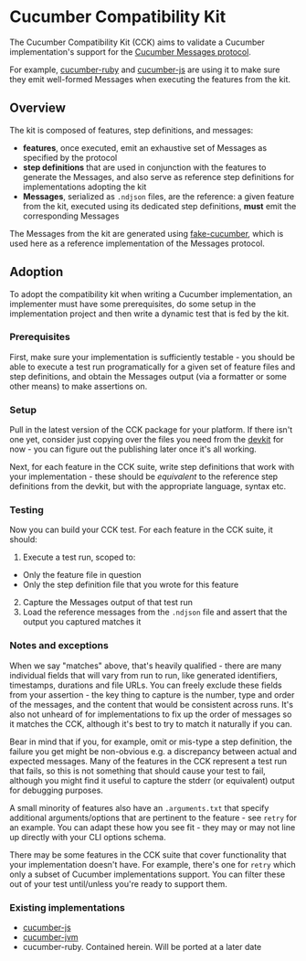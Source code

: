 # Cucumber Compatibility Kit

The Cucumber Compatibility Kit (CCK) aims to validate a Cucumber implementation's support for the
[Cucumber Messages protocol](https://github.com/cucumber/messages).

For example, [cucumber-ruby](https://github.com/cucumber/cucumber-ruby/blob/main/spec/cck/cck_spec.rb)
and [cucumber-js](https://github.com/cucumber/cucumber-js/blob/main/compatibility/cck_spec.ts)
are using it to make sure they emit well-formed Messages when executing the
features from the kit.

## Overview

The kit is composed of features, step definitions, and messages:

- **features**, once executed, emit an exhaustive set of Messages as specified by the protocol
- **step definitions** that are used in conjunction with the features to generate the Messages, and also serve as reference step definitions for implementations adopting the kit
- **Messages**, serialized as `.ndjson` files, are the reference: a given feature
  from the kit, executed using its dedicated step definitions, **must** emit the
  corresponding Messages

The Messages from the kit are generated using
[fake-cucumber](https://github.com/cucumber/fake-cucumber), which is used here
as a reference implementation of the Messages protocol.

## Adoption

To adopt the compatibility kit when writing a Cucumber implementation, an implementer must have some prerequisites, do some setup in the implementation project and then write a dynamic test that is fed by the kit.

### Prerequisites

First, make sure your implementation is sufficiently testable - you should be able to execute a test run programatically for a given set of feature files and step definitions, and obtain the Messages output (via a formatter or some other means) to make assertions on.

### Setup

Pull in the latest version of the CCK package for your platform. If there isn't one yet, consider just copying over the files you need from the [devkit](./devkit/) for now - you can figure out the publishing later once it's all working.

Next, for each feature in the CCK suite, write step definitions that work with your implementation - these should be _equivalent_ to the reference step definitions from the devkit, but with the appropriate language, syntax etc.

### Testing

Now you can build your CCK test. For each feature in the CCK suite, it should:

1. Execute a test run, scoped to:
  - Only the feature file in question
  - Only the step definition file that you wrote for this feature
2. Capture the Messages output of that test run
3. Load the reference messages from the `.ndjson` file and assert that the output you captured matches it

### Notes and exceptions

When we say "matches" above, that's heavily qualified - there are many individual fields that will vary from run to run, like generated identifiers, timestamps, durations and file URLs. You can freely exclude these fields from your assertion - the key thing to capture is the number, type and order of the messages, and the content that would be consistent across runs. It's also not unheard of for implementations to fix up the order of messages so it matches the CCK, although it's best to try to match it naturally if you can.

Bear in mind that if you, for example, omit or mis-type a step definition, the failure you get might be non-obvious e.g. a discrepancy between actual and expected messages. Many of the features in the CCK represent a test run that fails, so this is not something that should cause your test to fail, although you might find it useful to capture the stderr (or equivalent) output for debugging purposes.

A small minority of features also have an `.arguments.txt` that specify additional arguments/options that are pertinent to the feature - see `retry` for an example. You can adapt these how you see fit - they may or may not line up directly with your CLI options schema.

There may be some features in the CCK suite that cover functionality that your implementation doesn't have. For example, there's one for `retry` which only a subset of Cucumber implementations support. You can filter these out of your test until/unless you're ready to support them.

### Existing implementations

- [cucumber-js](https://github.com/cucumber/cucumber-js/tree/main/compatibility)
- [cucumber-jvm](https://github.com/cucumber/cucumber-jvm/tree/main/compatibility)
- cucumber-ruby. Contained herein. Will be ported at a later date
